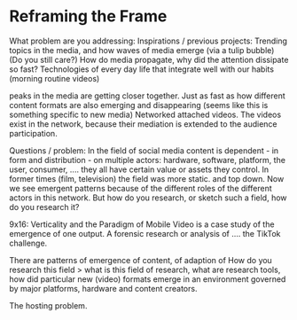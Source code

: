 # Reframing the Frame

What problem are you addressing:
Inspirations / previous projects:
Trending topics in the media, and how waves of media emerge (via a tulip bubble)
(Do you still care?) How do media propagate, why did the attention dissipate so fast?
Technologies of every day life that integrate well with our habits (morning routine videos)

peaks in the media are getting closer together.
Just as fast as how different content formats are also emerging and disappearing (seems like this is something specific to new media)
Networked attached videos. The videos exist in the network, because their mediation is extended to the audience participation.


Questions / problem:
In the field of social media content is dependent - in form and distribution - on multiple actors: hardware, software, platform, the user, consumer, .... they all have certain value or assets they control.
In former times (film, television)  the field was more static. and top down.
Now we see emergent patterns because of the different roles of the different actors in this network.
But how do you research, or sketch such a field, how do you research it?

9x16: Verticality and the Paradigm of Mobile Video
is a case study of the emergence of one output.
A forensic research or analysis of ....
the TikTok challenge.


There are patterns of emergence of content, of adaption of
How do you research this field > what is this field of research, what are research tools,
how did particular new (video) formats emerge in an environment governed by major platforms, hardware and content creators.

The hosting problem.
